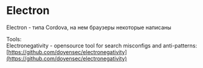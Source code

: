 # Electron

Electron - типа Cordova, на нем браузеры некоторые написаны

Tools:  
Electronegativity - opensource tool for search misconfigs and anti-patterns: [https://github.com/doyensec/electronegativity](https://github.com/doyensec/electronegativity)

